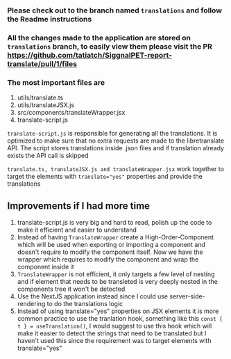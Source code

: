 ### Please check out to the branch named `translations` and follow the Readme instructions

### All the changes made to the application are stored on `translations` branch, to easily view them please visit the PR https://github.com/tatiatch/SiggnalPET-report-translate/pull/1/files

### The most important files are
1. utils/translate.ts
2. utils/translateJSX.js
3. src/components/translateWrapper.jsx
4. translate-script.js

`translate-script.js` is responsible for generating all the translations. It is optimized to make sure that no extra requests are made to the libretranslate API. The script stores translations inside .json files and if translation already exists the API call is skipped

`translate.ts, translateJSX.js and translateWrapper.jsx` work together to target the elements with `translate="yes"` properties and provide the translations

## Improvements if I had more time
1. translate-script.js is very big and hard to read, polish up the code to make it efficient and easier to understand
2. Instead of having `TranslateWrapper` create a High-Order-Component which will be used when exporting or importing a component and doesn't require to modify the component itself. Now we have the wrapper which requires to modify the component and wrap the component inside it
3. `TranslateWrapper` is not efficient, it only targets a few level of nesting and if element that needs to be transleted is very deeply nested in the components tree it won't be detected
4. Use the NextJS application instead since I could use server-side-rendering to do the translations logic
5. Instead of using translate="yes" properties on JSX elements it is more common practice to use the tranlation hook, something like this `const { t } = useTranslation()`, I would suggest to use this hook which will make it easier to detect the strings that need to be translated but I haven't used this since the requirement was to target elements with translate="yes"
